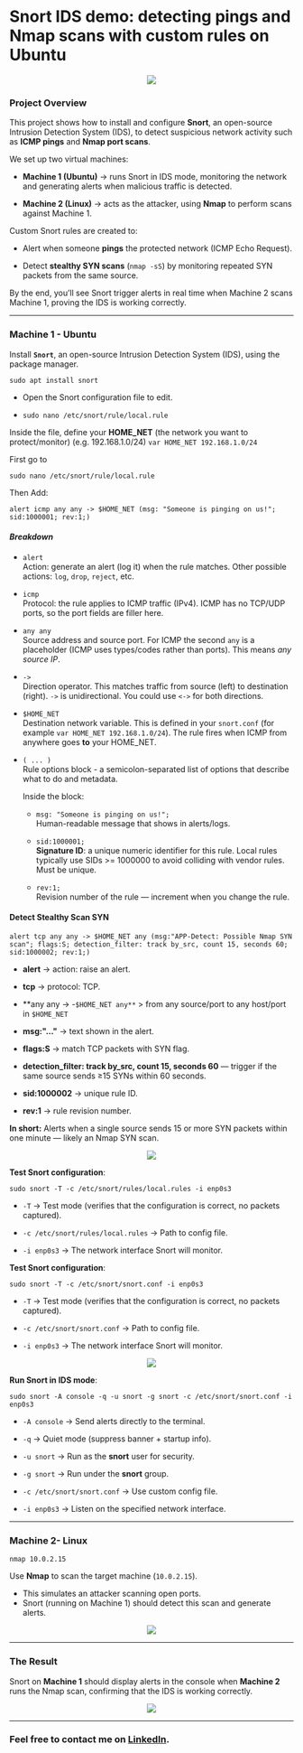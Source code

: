 # Snort IDS demo: detecting pings and Nmap scans with custom rules on Ubuntu

<p align ="center">
    <img src= "/projects/Snort_Nmape_IDS_IPS/photo/SNORT.svg"
</p>

### Project Overview

This project shows how to install and configure **Snort**, an open-source Intrusion Detection System (IDS), to detect suspicious network activity such as **ICMP pings** and **Nmap port scans**.

We set up two virtual machines:

- **Machine 1 (Ubuntu)** -> runs Snort in IDS mode, monitoring the network and generating alerts when malicious traffic is detected.
    
- **Machine 2 (Linux)** -> acts as the attacker, using **Nmap** to perform scans against Machine 1.


Custom Snort rules are created to:

- Alert when someone **pings** the protected network (ICMP Echo Request).
    
- Detect **stealthy SYN scans** (`nmap -sS`) by monitoring repeated SYN packets from the same source.


By the end, you’ll see Snort trigger alerts in real time when Machine 2 scans Machine 1, proving the IDS is working correctly.

----

### Machine 1 - Ubuntu

Install **`Snort`**, an open-source Intrusion Detection System (IDS), using the package manager.

```shell
sudo apt install snort
```


* Open the Snort configuration file to edit.  

* `sudo nano /etc/snort/rule/local.rule`

Inside the file, define your **HOME_NET** (the network you want to protect/monitor) (e.g. 192.168.1.0/24) `var HOME_NET 192.168.1.0/24`

First go to 

```shell
sudo nano /etc/snort/rule/local.rule
```

Then Add:

```shell
alert icmp any any -> $HOME_NET (msg: "Someone is pinging on us!"; sid:1000001; rev:1;)
```

#### ***Breakdown***
- `alert`  
    Action: generate an alert (log it) when the rule matches. Other possible actions: `log`, `drop`, `reject`, etc.
    
- `icmp`  
    Protocol: the rule applies to ICMP traffic (IPv4). ICMP has no TCP/UDP ports, so the port fields are filler here.
    
- `any any`  
    Source address and source port. For ICMP the second `any` is a placeholder (ICMP uses types/codes rather than ports). This means _any source IP_.
    
- `->`  
    Direction operator. This matches traffic from source (left) to destination (right). `->` is unidirectional. You could use `<->` for both directions.
    
- `$HOME_NET`  
    Destination network variable. This is defined in your `snort.conf` (for example `var HOME_NET 192.168.1.0/24`). The rule fires when ICMP from anywhere goes **to** your HOME_NET.
    
- `( ... )`  
    Rule options block - a semicolon-separated list of options that describe what to do and metadata.
    
    Inside the block:
    
    - `msg: "Someone is pinging on us!";`  
        Human-readable message that shows in alerts/logs.
        
    - `sid:1000001;`  
        **Signature ID**: a unique numeric identifier for this rule. Local rules typically use SIDs >= 1000000 to avoid colliding with vendor rules. Must be unique.
        
    - `rev:1;`  
        Revision number of the rule — increment when you change the rule.


#### Detect Stealthy Scan SYN

```shell
alert tcp any any -> $HOME_NET any (msg:"APP-Detect: Possible Nmap SYN scan"; flags:S; detection_filter: track by_src, count 15, seconds 60; sid:1000002; rev:1;)

```

- **alert** -> action: raise an alert.
    
- **tcp** -> protocol: TCP.
    
- **any any -> 
	-`$HOME_NET any**` > from any source/port to any host/port in `$HOME_NET`
    
- **msg:"..."** -> text shown in the alert.
    
- **flags:S** -> match TCP packets with SYN flag.
    
- **detection_filter: track by_src, count 15, seconds 60** — trigger if the same source sends ≥15 SYNs within 60 seconds.
    
- **sid:1000002** -> unique rule ID.
    
- **rev:1** -> rule revision number.
    

**In short:** Alerts when a single source sends 15 or more SYN packets within one minute — likely an Nmap SYN scan.

<p align ="center">
    <img src= "/projects/Snort_Nmape_IDS_IPS/photo/syn_rule.png"
</p>

**Test Snort configuration**:

```shell
sudo snort -T -c /etc/snort/rules/local.rules -i enp0s3
```

- `-T` → Test mode (verifies that the configuration is correct, no packets captured).
    
- `-c /etc/snort/rules/local.rules` → Path to config file.
    
- `-i enp0s3` → The network interface Snort will monitor.

**Test Snort configuration**:

```shell
sudo snort -T -c /etc/snort/snort.conf -i enp0s3
```

- `-T` → Test mode (verifies that the configuration is correct, no packets captured).
    
- `-c /etc/snort/snort.conf` → Path to config file.
    
- `-i enp0s3` → The network interface Snort will monitor.

<p align ="center">
    <img src= "/projects/Snort_Nmape_IDS_IPS/photo/conf_check.png"
</p>

**Run Snort in IDS mode**:

```shell
sudo snort -A console -q -u snort -g snort -c /etc/snort/snort.conf -i enp0s3
```

- `-A console` → Send alerts directly to the terminal.
    
- `-q` → Quiet mode (suppress banner + startup info).
    
- `-u snort` → Run as the **snort** user for security.
    
- `-g snort` → Run under the **snort** group.
    
- `-c /etc/snort/snort.conf` → Use custom config file.
    
- `-i enp0s3` → Listen on the specified network interface.

-----

### Machine 2- Linux
```shell
nmap 10.0.2.15
```

Use **Nmap** to scan the target machine (`10.0.2.15`).  
* This simulates an attacker scanning open ports.  
* Snort (running on Machine 1) should detect this scan and generate alerts.

<p align ="center">
    <img src= "/projects/Snort_Nmape_IDS_IPS/photo/syn_attack.png"
</p>

----
### The Result
Snort on **Machine 1** should display alerts in the console when **Machine 2** runs the Nmap scan, confirming that the IDS is working correctly.

<p align ="center">
    <img src= "/projects/Snort_Nmape_IDS_IPS/photo/synscan.png"
</p>


---

### **Feel free to contact me on** **[LinkedIn](https://www.linkedin.com/in/saeed-elfiky-61188b24b/)**.

